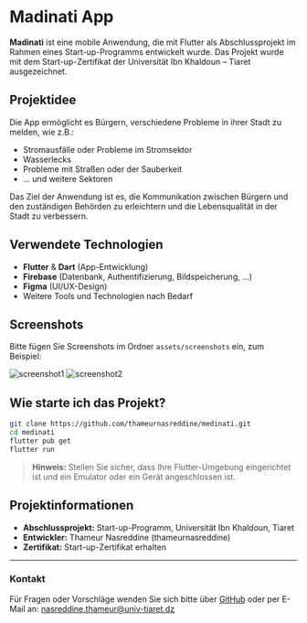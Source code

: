 # Madinati App

**Madinati** ist eine mobile Anwendung, die mit Flutter als Abschlussprojekt im Rahmen eines Start-up-Programms entwickelt wurde. Das Projekt wurde mit dem Start-up-Zertifikat der Universität Ibn Khaldoun – Tiaret ausgezeichnet.

## Projektidee

Die App ermöglicht es Bürgern, verschiedene Probleme in ihrer Stadt zu melden, wie z.B.:
- Stromausfälle oder Probleme im Stromsektor
- Wasserlecks
- Probleme mit Straßen oder der Sauberkeit
- ... und weitere Sektoren

Das Ziel der Anwendung ist es, die Kommunikation zwischen Bürgern und den zuständigen Behörden zu erleichtern und die Lebensqualität in der Stadt zu verbessern.

## Verwendete Technologien

- **Flutter** & **Dart** (App-Entwicklung)
- **Firebase** (Datenbank, Authentifizierung, Bildspeicherung, ...)
- **Figma** (UI/UX-Design)
- Weitere Tools und Technologien nach Bedarf

## Screenshots

Bitte fügen Sie Screenshots im Ordner `assets/screenshots` ein, zum Beispiel:

![screenshot1](assets/screenshots/screenshot1.png)
![screenshot2](assets/screenshots/screenshot2.png)

## Wie starte ich das Projekt?

```bash
git clone https://github.com/thameurnasreddine/medinati.git
cd medinati
flutter pub get
flutter run
```

> **Hinweis:** Stellen Sie sicher, dass Ihre Flutter-Umgebung eingerichtet ist und ein Emulator oder ein Gerät angeschlossen ist.

## Projektinformationen

- **Abschlussprojekt:** Start-up-Programm, Universität Ibn Khaldoun, Tiaret
- **Entwickler:** Thameur Nasreddine (thameurnasreddine)
- **Zertifikat:** Start-up-Zertifikat erhalten

---

### Kontakt

Für Fragen oder Vorschläge wenden Sie sich bitte über [GitHub](https://github.com/thameurnasreddine) oder per E-Mail an: nasreddine.thameur@univ-tiaret.dz
